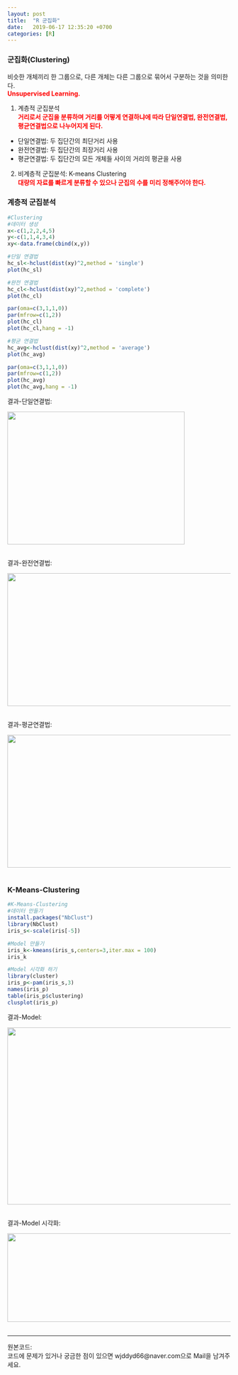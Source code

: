 ```yaml
---
layout: post
title:  "R 군집화"
date:   2019-06-17 12:35:20 +0700
categories: [R]
---
```


###  군집화(Clustering)
비슷한 개체끼리 한 그룹으로, 다른 개체는 다른 그룹으로 묶어서 구분하는 것을 의미한다.  
<span style ="color: red">**Unsupervised Learning.**</span><br>
1. 계층적 군집분석  
<span style ="color: red">**거리로서 군집을 분류하며 거리를 어떻게 연결하냐에 따라 단일연결법, 완전연결법, 평균연결법으로 나누어지게 된다.**</span><br>
 - 단일연결법: 두 집단간의 최단거리 사용
 - 완전연결법: 두 집단간의 최장거리 사용
 - 평균연결법: 두 집단간의 모든 개체들 사이의 거리의 평균을 사용
2. 비계층적 군집분석: K-means Clustering  
<span style ="color: red">**대량의 자료를 빠르게 분류할 수 있으나 군집의 수를 미리 정해주어야 한다.**</span><br>

###  계층적 군집분석

```R
#Clustering
#데이터 생성
x<-c(1,2,2,4,5)
y<-c(1,1,4,3,4)
xy<-data.frame(cbind(x,y))

#단일 연결법
hc_sl<-hclust(dist(xy)^2,method = 'single')
plot(hc_sl)

#완전 연결법
hc_cl<-hclust(dist(xy)^2,method = 'complete')
plot(hc_cl)

par(oma=c(3,1,1,0))
par(mfrow=c(1,2))
plot(hc_cl)
plot(hc_cl,hang = -1)

#평균 연결법
hc_avg<-hclust(dist(xy)^2,method = 'average')
plot(hc_avg)

par(oma=c(3,1,1,0))
par(mfrow=c(1,2))
plot(hc_avg)
plot(hc_avg,hang = -1)


```

결과-단일연결법: 
<div><img src="https://raw.githubusercontent.com/wjddyd66/wjddyd66.github.io/master/static/img/R/Clustering-1.PNG" height="300" width="400" /></div><br>

결과-완전연결법: 
<div><img src="https://raw.githubusercontent.com/wjddyd66/wjddyd66.github.io/master/static/img/R/Clustering-2.PNG" height="300" width="600" /></div><br>

결과-평균연결법: 
<div><img src="https://raw.githubusercontent.com/wjddyd66/wjddyd66.github.io/master/static/img/R/Clustering-3.PNG" height="300" width="600" /></div><br>

###  K-Means-Clustering

```R
#K-Means-Clustering
#데이터 만들기
install.packages("NbClust")
library(NbClust)
iris_s<-scale(iris[-5])

#Model 만들기
iris_k<-kmeans(iris_s,centers=3,iter.max = 100)
iris_k

#Model 시각화 하기
library(cluster)
iris_p<-pam(iris_s,3)
names(iris_p)
table(iris_p$clustering)
clusplot(iris_p)
```

결과-Model: 
<div><img src="https://raw.githubusercontent.com/wjddyd66/wjddyd66.github.io/master/static/img/R/Clustering-4.PNG" height="400" width="600" /></div><br>

결과-Model 시각화: 
<div><img src="https://raw.githubusercontent.com/wjddyd66/wjddyd66.github.io/master/static/img/R/Clustering-5.PNG" height="200" width="600" /></div><br>

<hr>
원본코드: <https://github.com/wjddyd66/R/tree/master/Clustering><br>
코드에 문제가 있거나 궁금한 점이 있으면 wjddyd66@naver.com으로  Mail을 남겨주세요.